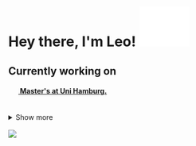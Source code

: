 <h1>
  Hey there, I'm Leo!
  <img src="wave.svg" />
</h1>

## Currently working on

<h4>
  <a href="https://github.com/leo-lem/summer25">
      <img width="20px" />
      Master's at Uni Hamburg.
  </a>
</h4>

<br />

<details>
  <summary>Show more</summary>

## Stats

  <div>
    <a href="https://github.com/leo-lem">
      <img
        src="https://github-profile-summary-cards.vercel.app/api/cards/profile-details?username=leo-lem&amp;theme=transparent"
        width="69%" />
      <img src="https://github-profile-summary-cards.vercel.app/api/cards/stats?username=leo-lem&amp;theme=transparent"
        width="29%" />
    </a>
  </div>

  <img src="https://github-profile-trophy.vercel.app/?username=leo-lem&theme=gruvbox" alt="trophies" width="100%" />
</details>

<br />

<img src="https://komarev.com/ghpvc/?username=leo-lem&color=yellowgreen&style=for-the-badge" width="20%" />
